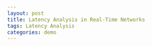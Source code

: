 ```yaml
---
layout: post
title: Latency Analysis in Real-Time Networks
tags: Latency Analysis
categories: demo
---
```

